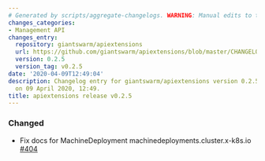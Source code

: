 ```yaml
---
# Generated by scripts/aggregate-changelogs. WARNING: Manual edits to this files will be overwritten.
changes_categories:
- Management API
changes_entry:
  repository: giantswarm/apiextensions
  url: https://github.com/giantswarm/apiextensions/blob/master/CHANGELOG.md#025---2020-04-09
  version: 0.2.5
  version_tag: v0.2.5
date: '2020-04-09T12:49:04'
description: Changelog entry for giantswarm/apiextensions version 0.2.5, published
  on 09 April 2020, 12:49.
title: apiextensions release v0.2.5
---
```


### Changed
- Fix docs for MachineDeployment machinedeployments.cluster.x-k8s.io [#404](https://github.com/giantswarm/apiextensions/pull/404)
